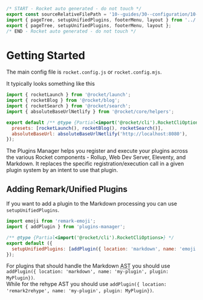 ```js server
/* START - Rocket auto generated - do not touch */
export const sourceRelativeFilePath = '10--guides/30--configuration/10--getting-started.rocket.md';
import { pageTree, setupUnifiedPlugins, footerMenu, layout } from '../../recursive.data.js';
export { pageTree, setupUnifiedPlugins, footerMenu, layout };
/* END - Rocket auto generated - do not touch */
```

# Getting Started

The main config file is `rocket.config.js` or `rocket.config.mjs`.

It typically looks something like this

```js
import { rocketLaunch } from '@rocket/launch';
import { rocketBlog } from '@rocket/blog';
import { rocketSearch } from '@rocket/search';
import { absoluteBaseUrlNetlify } from '@rocket/core/helpers';

export default /** @type {Partial<import('@rocket/cli').RocketCliOptions>} */ ({
  presets: [rocketLaunch(), rocketBlog(), rocketSearch()],
  absoluteBaseUrl: absoluteBaseUrlNetlify('http://localhost:8080'),
});
```

The Plugins Manager helps you register and execute your plugins across the various Rocket components - Rollup, Web Dev Server, Eleventy, and Markdown. It replaces the specific registration/execution call in a given plugin system by an intent to use that plugin.

## Adding Remark/Unified Plugins

If you want to add a plugin to the Markdown processing you can use `setupUnifiedPlugins`.

<!-- prettier-ignore-start -->
```js
import emoji from 'remark-emoji';
import { addPlugin } from 'plugins-manager';

/** @type {Partial<import('@rocket/cli').RocketCliOptions>} */
export default ({
  setupUnifiedPlugins: [addPlugin({ location: 'markdown', name: 'emoji', plugin: emoji })],
});
```
<!-- prettier-ignore-end -->

For plugins that should handle the Markdown <abbr title="Abstract Syntax Tree">AST</abbr> you should use `addPlugin({ location: 'markdown', name: 'my-plugin', plugin: MyPlugin})`. <br>
While for the rehype AST you should use `addPlugin({ location: 'remark2rehype', name: 'my-plugin', plugin: MyPlugin})`.
